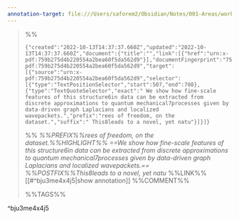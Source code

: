 ```yaml
---
annotation-target: file:///Users/saforem2/Obsidian/Notes/001-Areas/work/ML4PS2022/211-Shining-Light/211-Shining-Light.pdf
---
```



>%%
>```annotation-json
>{"created":"2022-10-13T14:37:37.660Z","updated":"2022-10-13T14:37:37.660Z","document":{"title":"","link":[{"href":"urn:x-pdf:759b275d4b220554a2bea60f5da562d9"}],"documentFingerprint":"759b275d4b220554a2bea60f5da562d9"},"uri":"urn:x-pdf:759b275d4b220554a2bea60f5da562d9","target":[{"source":"urn:x-pdf:759b275d4b220554a2bea60f5da562d9","selector":[{"type":"TextPositionSelector","start":507,"end":708},{"type":"TextQuoteSelector","exact":" We show how fine-scale features of this structure6in data can be extracted from discrete approximations to quantum mechanical7processes given by data-driven graph Laplacians and localized wavepackets.","prefix":"rees of freedom, on the dataset.","suffix":" This8leads to a novel, yet natu"}]}]}
>```
>%%
>*%%PREFIX%%rees of freedom, on the dataset.%%HIGHLIGHT%% ==We show how fine-scale features of this structure6in data can be extracted from discrete approximations to quantum mechanical7processes given by data-driven graph Laplacians and localized wavepackets.== %%POSTFIX%%This8leads to a novel, yet natu*
>%%LINK%%[[#^bju3me4x4j5|show annotation]]
>%%COMMENT%%
>
>%%TAGS%%
>
^bju3me4x4j5
